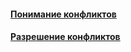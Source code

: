 #### [Понимание конфликтов](understanding-conflicts/understanding-conflicts.md)
#### [Разрешение конфликтов](resolving-conflicts/resolving-conflicts.md)
